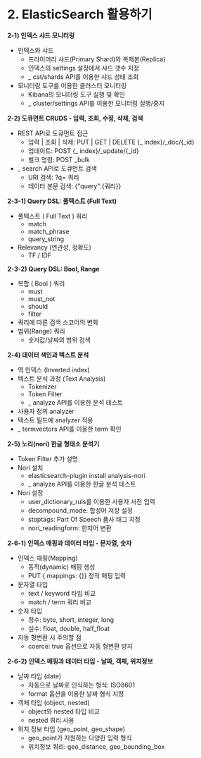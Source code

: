 # 2. ElasticSearch 활용하기

**2-1) 인덱스 샤드 모니터링**

- 인덱스와 샤드
  - 프라이머리 샤드(Primary Shard)와 복제본(Replica)
  - 인덱스의 settings 설정에서 샤드 갯수 지정
  - _ cat/shards API를 이용한 샤드 상태 조회  
- 모니터링 도구를 이용한 클러스터 모니터링
  - Kibana의 모니터링 도구 실행 및 확인
  - _ cluster/settings API를 이용한 모니터링 실행/중지


**2-2) 도큐먼트 CRUDS - 입력, 조회, 수정, 삭제, 검색**

- REST API로 도큐먼트 접근
  - 입력 | 조회 | 삭제: PUT | GET | DELETE {_ index}/_doc/{_id}
  - 업데이트: POST {_ index}/_update/{_id}
  - 벌크 명령: POST _bulk
- _ search API로 도큐먼트 검색
  - URI 검색: ?q= 쿼리
  - 데이터 본문 검색: {"query":{쿼리}}


**2-3-1) Query DSL: 풀텍스트 (Full Text)**

- 풀텍스트 ( Full Text ) 쿼리
  - match
  - match_phrase
  - query_string
- Relevancy (연관성, 정확도)
  - TF / IDF


**2-3-2) Query DSL: Bool, Range**

- 복합 ( Bool ) 쿼리
  - must
  - must_not
  - should
  - filter
- 쿼리에 따른 검색 스코어의 변화
- 범위(Range) 쿼리
  - 숫자값/날짜의 범위 검색


**2-4) 데이터 색인과 텍스트 분석**

- 역 인덱스 (Inverted index)
- 텍스트 분석 과정 (Text Analysis)
  - Tokenizer
  - Token Filter
  - _ analyze API를 이용한 분석 테스트
- 사용자 정의 analyzer
- 텍스트 필드에 analyzer 적용
- _ termvectors API를 이용한 term 확인


**2-5) 노리(nori) 한글 형태소 분석기**

- Token Filter 추가 설명
- Nori 설치
  - elasticsearch-plugin install analysis-nori
  - _ analyze API를 이용한 한글 분석 테스트
- Nori 설정
  - user_dictionary_ruls를 이용한 사용자 사전 입력
  - decompound_mode: 합성어 저장 설정
  - stoptags: Part Of Speech 품사 태그 지정
  - nori_readingform: 한자어 변환


**2-6-1) 인덱스 매핑과 데이터 타입 - 문자열, 숫자**

- 인덱스 매핑(Mapping)
  - 동적(dynamic) 매핑 생성
  - PUT { mappings: {}} 정적 매핑 입력
- 문자열 타입
  - text / keyword 타입 비교
  - match / term 쿼리 비교
- 숫자 타입
  - 정수: byte, short, integer, long
  - 실수: float, double, half_float
- 자동 형변환 시 주의할 점
  - coerce: true 옵션으로 자동 형변환 방지


**2-6-2) 인덱스 매핑과 데이터 타입 - 날짜, 객체, 위치정보**

- 날짜 타입 (date)
  - 자동으로 날짜로 인식하는 형식: ISO8601
  - format 옵션을 이용한 날짜 형식 지정
- 객체 타입 (object, nested)
  - object와 nested 타입 비교
  - nested 쿼리 사용
- 위치 정보 타입 (geo_point, geo_shape)
  - geo_point가 지원하는 다양한 입력 형식
  - 위치정보 쿼리: geo_distance, geo_bounding_box

